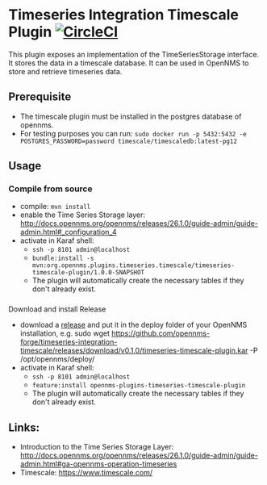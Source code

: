 # Timeseries Integration Timescale Plugin [![CircleCI](https://circleci.com/gh/opennms-forge/timeseries-integration-timescale.svg?style=svg)](https://circleci.com/gh/opennms-forge/timeseries-integration-timescale)

This plugin exposes an implementation of the TimeSeriesStorage interface.
It stores the data in a timescale database.
It can be used in OpenNMS to store and retrieve timeseries data.

## Prerequisite
* The timescale plugin must be installed in the postgres database of opennms.
* For testing purposes you can run: ``sudo docker run -p 5432:5432 -e POSTGRES_PASSWORD=password timescale/timescaledb:latest-pg12``

## Usage
### Compile from source
* compile: ``mvn install``
* enable the Time Series Storage layer: http://docs.opennms.org/opennms/releases/26.1.0/guide-admin/guide-admin.html#_configuration_4
* activate in Karaf shell:
  * ``ssh -p 8101 admin@localhost``
  * ``bundle:install -s mvn:org.opennms.plugins.timeseries.timescale/timeseries-timescale-plugin/1.0.0-SNAPSHOT``
  * The plugin will automatically create the necessary tables if they don't already exist.

###
Download and install Release
* download a [release](./releases) and put it in the deploy folder of your OpenNMS installation, e.g. sudo wget https://github.com/opennms-forge/timeseries-integration-timescale/releases/download/v0.1.0/timeseries-timescale-plugin.kar -P /opt/opennms/deploy/
* activate in Karaf shell:
  * ``ssh -p 8101 admin@localhost``
  * ``feature:install opennms-plugins-timeseries-timescale-plugin``
  * The plugin will automatically create the necessary tables if they don't already exist.

## Links:
* Introduction to the Time Series Storage Layer: http://docs.opennms.org/opennms/releases/26.1.0/guide-admin/guide-admin.html#ga-opennms-operation-timeseries
* Timescale: https://www.timescale.com/




